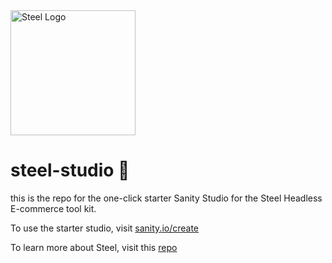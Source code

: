 <img src="https://i.ibb.co/WKwXSrv/steel-logo-01-01.jpg" alt="Steel Logo" width="200px"/>

# steel-studio 🎨

this is the repo for the one-click starter Sanity Studio for the Steel Headless E-commerce tool kit. 

To use the starter studio, visit [sanity.io/create](https://www.sanity.io/create?template=stordahl/steel-studio)

To learn more about Steel, visit this [repo](https://github.com/stordahl/steel)
